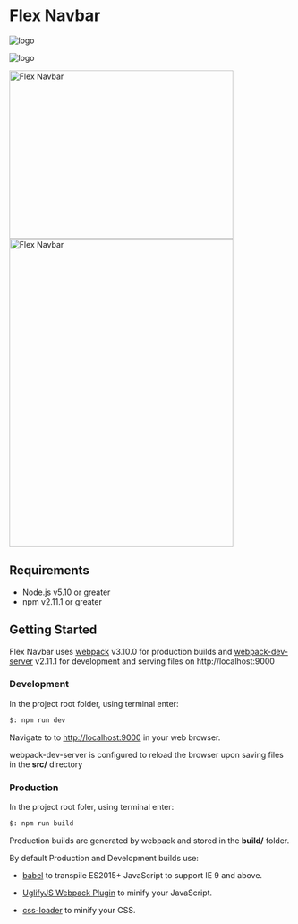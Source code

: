 # Flex Navbar

![logo](https://res.cloudinary.com/dlsqyyz1p/image/upload/v1517896593/flex-navbar01_wdjjfz.png)

![logo](https://res.cloudinary.com/dlsqyyz1p/image/upload/v1517896593/flex-navbar02_s31yx2.png)

<img src="https://res.cloudinary.com/dlsqyyz1p/image/upload/v1517944098/flex-navbar03_w8wjyc.png" alt="Flex Navbar" width="400" height="300">

<img src="https://res.cloudinary.com/dlsqyyz1p/image/upload/v1517944095/flex-navbar04_m5eknk.png" alt="Flex Navbar" width="400" height="550">

## Requirements

* Node.js v5.10 or greater
* npm v2.11.1 or greater

## Getting Started

Flex Navbar uses [webpack](https://github.com/webpack/webpack) v3.10.0 for production builds and [webpack-dev-server](https://github.com/webpack/webpack-dev-server) v2.11.1 for development and serving files on http://localhost:9000

### Development
In the project root folder, using terminal enter:

```bash
$: npm run dev
```

Navigate to to [http://localhost:9000](http://localhost:9000) in your web browser.

webpack-dev-server is configured to reload the browser upon saving files in the **src/** directory

### Production

In the project root foler, using terminal enter:

```bash
$: npm run build
```

Production builds are generated by webpack and stored in the **build/** folder.

By default Production and Development builds use:

* [babel](https://babeljs.io/) to transpile ES2015+ JavaScript to support IE 9 and above.

* [UglifyJS Webpack Plugin](https://github.com/webpack-contrib/uglifyjs-webpack-plugin) to minify your JavaScript.

* [css-loader](https://github.com/webpack-contrib/css-loader) to minify your CSS.
